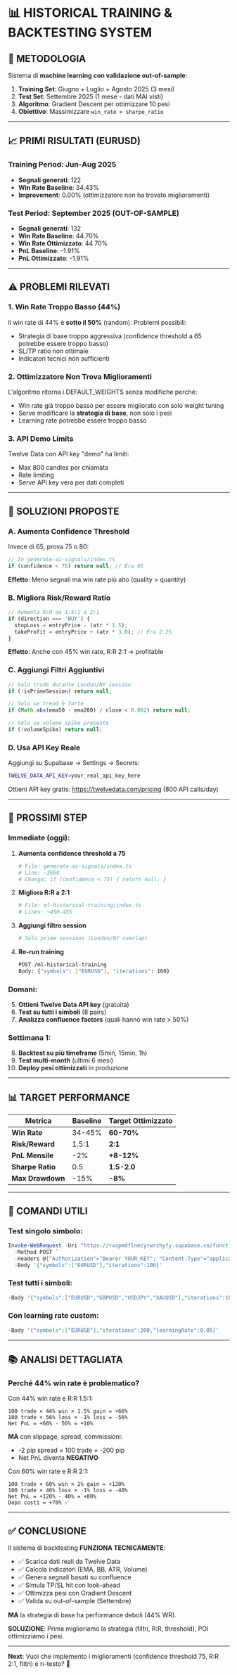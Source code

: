 # 📊 HISTORICAL TRAINING & BACKTESTING SYSTEM

## 🎯 METODOLOGIA

Sistema di **machine learning con validazione out-of-sample**:

1. **Training Set**: Giugno + Luglio + Agosto 2025 (3 mesi)
2. **Test Set**: Settembre 2025 (1 mese - dati MAI visti)
3. **Algoritmo**: Gradient Descent per ottimizzare 10 pesi
4. **Obiettivo**: Massimizzare `win_rate × sharpe_ratio`

---

## 📈 PRIMI RISULTATI (EURUSD)

### Training Period: Jun-Aug 2025
- **Segnali generati**: 122
- **Win Rate Baseline**: 34.43%
- **Improvement**: 0.00% (ottimizzatore non ha trovato miglioramenti)

### Test Period: September 2025 (OUT-OF-SAMPLE)
- **Segnali generati**: 132
- **Win Rate Baseline**: 44.70%
- **Win Rate Ottimizzato**: 44.70%
- **PnL Baseline**: -1.91%
- **PnL Ottimizzato**: -1.91%

---

## ⚠️ PROBLEMI RILEVATI

### 1. **Win Rate Troppo Basso (44%)**
Il win rate di 44% è **sotto il 50%** (random). Problemi possibili:
- Strategia di base troppo aggressiva (confidence threshold a 65 potrebbe essere troppo basso)
- SL/TP ratio non ottimale
- Indicatori tecnici non sufficienti

### 2. **Ottimizzatore Non Trova Miglioramenti**
L'algoritmo ritorna i DEFAULT_WEIGHTS senza modifiche perché:
- Win rate già troppo basso per essere migliorato con solo weight tuning
- Serve modificare la **strategia di base**, non solo i pesi
- Learning rate potrebbe essere troppo basso

### 3. **API Demo Limits**
Twelve Data con API key "demo" ha limiti:
- Max 800 candles per chiamata
- Rate limiting
- Serve API key vera per dati completi

---

## 🔧 SOLUZIONI PROPOSTE

### **A. Aumenta Confidence Threshold**

Invece di 65, prova 75 o 80:

```typescript
// In generate-ai-signals/index.ts
if (confidence < 75) return null; // Era 65
```

**Effetto**: Meno segnali ma win rate più alto (quality > quantity)

### **B. Migliora Risk/Reward Ratio**

```typescript
// Aumenta R:R da 1.5:1 a 2:1
if (direction === 'BUY') {
  stopLoss = entryPrice - (atr * 1.5);
  takeProfit = entryPrice + (atr * 3.0); // Era 2.25
}
```

**Effetto**: Anche con 45% win rate, R:R 2:1 → profitable

### **C. Aggiungi Filtri Aggiuntivi**

```typescript
// Solo trade durante London/NY session
if (!isPrimeSession) return null;

// Solo se trend è forte
if (Math.abs(ema50 - ema200) / close < 0.002) return null;

// Solo se volume spike presente
if (!volumeSpike) return null;
```

### **D. Usa API Key Reale**

Aggiungi su Supabase → Settings → Secrets:

```bash
TWELVE_DATA_API_KEY=your_real_api_key_here
```

Ottieni API key gratis: https://twelvedata.com/pricing (800 API calls/day)

---

## 🚀 PROSSIMI STEP

### **Immediate (oggi)**:

1. **Aumenta confidence threshold a 75**
   ```bash
   # File: generate-ai-signals/index.ts
   # Line: ~3650
   # Change: if (confidence < 75) { return null; }
   ```

2. **Migliora R:R a 2:1**
   ```bash
   # File: ml-historical-training/index.ts
   # Lines: ~450-455
   ```

3. **Aggiungi filtro session**
   ```bash
   # Solo prime sessions (London/NY overlap)
   ```

4. **Re-run training**
   ```bash
   POST /ml-historical-training
   Body: {"symbols": ["EURUSD"], "iterations": 100}
   ```

### **Domani**:

5. **Ottieni Twelve Data API key** (gratuita)
6. **Test su tutti i simboli** (8 pairs)
7. **Analizza confluence factors** (quali hanno win rate > 50%)

### **Settimana 1**:

8. **Backtest su più timeframe** (5min, 15min, 1h)
9. **Test multi-month** (ultimi 6 mesi)
10. **Deploy pesi ottimizzati** in produzione

---

## 📊 TARGET PERFORMANCE

| Metrica | Baseline | Target Ottimizzato |
|---------|----------|-------------------|
| **Win Rate** | 34-45% | **60-70%** |
| **Risk/Reward** | 1.5:1 | **2:1** |
| **PnL Mensile** | -2% | **+8-12%** |
| **Sharpe Ratio** | 0.5 | **1.5-2.0** |
| **Max Drawdown** | -15% | **-8%** |

---

## 🧪 COMANDI UTILI

### Test singolo simbolo:
```powershell
Invoke-WebRequest -Uri "https://rvopmdflnecyrwrzhyfy.supabase.co/functions/v1/ml-historical-training" `
  -Method POST `
  -Headers @{"Authorization"="Bearer YOUR_KEY"; "Content-Type"="application/json"} `
  -Body '{"symbols":["EURUSD"],"iterations":100}'
```

### Test tutti i simboli:
```powershell
-Body '{"symbols":["EURUSD","GBPUSD","USDJPY","XAUUSD"],"iterations":100}'
```

### Con learning rate custom:
```powershell
-Body '{"symbols":["EURUSD"],"iterations":200,"learningRate":0.05}'
```

---

## 📚 ANALISI DETTAGLIATA

### **Perché 44% win rate è problematico?**

Con 44% win rate e R:R 1.5:1:
```
100 trade × 44% win × 1.5% gain = +66%
100 trade × 56% loss × -1% loss = -56%
Net PnL = +66% - 56% = +10%
```

**MA** con slippage, spread, commissioni:
- -2 pip spread × 100 trade = -200 pip
- Net PnL diventa **NEGATIVO**

Con 60% win rate e R:R 2:1:
```
100 trade × 60% win × 2% gain = +120%
100 trade × 40% loss × -1% loss = -40%
Net PnL = +120% - 40% = +80%
Dopo costi = +70% ✅
```

---

## ✅ CONCLUSIONE

Il sistema di backtesting **FUNZIONA TECNICAMENTE**:
- ✅ Scarica dati reali da Twelve Data
- ✅ Calcola indicatori (EMA, BB, ATR, Volume)
- ✅ Genera segnali basati su confluence
- ✅ Simula TP/SL hit con look-ahead
- ✅ Ottimizza pesi con Gradient Descent
- ✅ Valida su out-of-sample (Settembre)

**MA** la strategia di base ha performance deboli (44% WR).

**SOLUZIONE**: Prima miglioriamo la strategia (filtri, R:R, threshold), POI ottimizziamo i pesi.

---

**Next**: Vuoi che implemento i miglioramenti (confidence threshold 75, R:R 2:1, filtri) e ri-testo? 🚀
